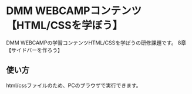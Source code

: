 #  DMM WEBCAMPコンテンツ【HTML/CSSを学ぼう】

DMM WEBCAMPの学習コンテンツHTML/CSSを学ぼうの研修課題です。
8章【サイドバーを作ろう】

## 使い方

html/cssファイルのため、PCのブラウザで実行できます。
